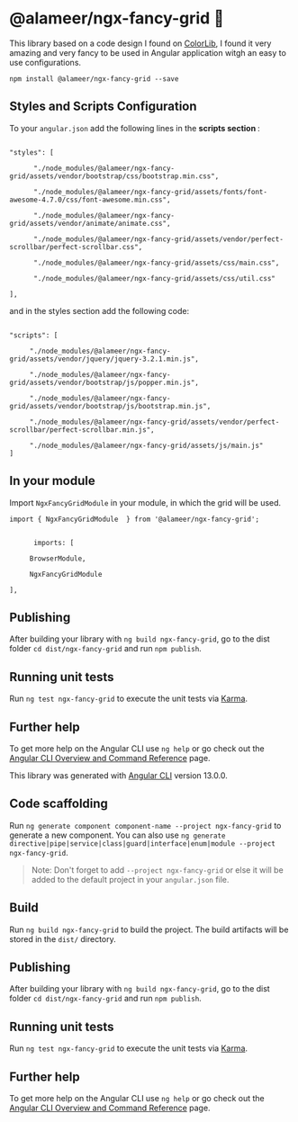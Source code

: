 # @alameer/ngx-fancy-grid 🎉

This library based on a code design I found on [ColorLib](https://colorlib.com/etc/tb/Table_Fixed_Header/index.html), I found it very amazing and very fancy to be used in Angular application witgh an easy to use configurations.

`npm install @alameer/ngx-fancy-grid --save`

## Styles and Scripts Configuration

To your `angular.json` add the following lines in the <strong> scripts section </strong>:

<code>
"styles": [ <br>
&nbsp; &nbsp; &nbsp; "./node_modules/@alameer/ngx-fancy-grid/assets/vendor/bootstrap/css/bootstrap.min.css", <br>
&nbsp; &nbsp; &nbsp; "./node_modules/@alameer/ngx-fancy-grid/assets/fonts/font-awesome-4.7.0/css/font-awesome.min.css", <br>
&nbsp; &nbsp; &nbsp; "./node_modules/@alameer/ngx-fancy-grid/assets/vendor/animate/animate.css", <br>
&nbsp; &nbsp; &nbsp; "./node_modules/@alameer/ngx-fancy-grid/assets/vendor/perfect-scrollbar/perfect-scrollbar.css", <br>
&nbsp; &nbsp; &nbsp; "./node_modules/@alameer/ngx-fancy-grid/assets/css/main.css",<br>
&nbsp; &nbsp; &nbsp; "./node_modules/@alameer/ngx-fancy-grid/assets/css/util.css" <br>
],
</code>


and in the styles section add the following code: 


<code>
"scripts": [<br>
&nbsp; &nbsp; &nbsp;"./node_modules/@alameer/ngx-fancy-grid/assets/vendor/jquery/jquery-3.2.1.min.js",<br>
&nbsp; &nbsp; &nbsp;"./node_modules/@alameer/ngx-fancy-grid/assets/vendor/bootstrap/js/popper.min.js",<br>
&nbsp; &nbsp; &nbsp;"./node_modules/@alameer/ngx-fancy-grid/assets/vendor/bootstrap/js/bootstrap.min.js",<br>
&nbsp; &nbsp; &nbsp;"./node_modules/@alameer/ngx-fancy-grid/assets/vendor/perfect-scrollbar/perfect-scrollbar.min.js",<br>
&nbsp; &nbsp; &nbsp;"./node_modules/@alameer/ngx-fancy-grid/assets/js/main.js"<br>]
</code>


## In your module
Import `NgxFancyGridModule` in your module, in which the grid will be used.

`import { NgxFancyGridModule  } from '@alameer/ngx-fancy-grid';`

<code>
&nbsp; &nbsp; &nbsp; imports: [ <br>
&nbsp; &nbsp; &nbsp;BrowserModule, <br>
&nbsp; &nbsp; &nbsp;NgxFancyGridModule<br>
],
</code>

## Publishing

After building your library with `ng build ngx-fancy-grid`, go to the dist folder `cd dist/ngx-fancy-grid` and run `npm publish`.

## Running unit tests

Run `ng test ngx-fancy-grid` to execute the unit tests via [Karma](https://karma-runner.github.io).

## Further help

To get more help on the Angular CLI use `ng help` or go check out the [Angular CLI Overview and Command Reference](https://angular.io/cli) page.

This library was generated with [Angular CLI](https://github.com/angular/angular-cli) version 13.0.0.

## Code scaffolding

Run `ng generate component component-name --project ngx-fancy-grid` to generate a new component. You can also use `ng generate directive|pipe|service|class|guard|interface|enum|module --project ngx-fancy-grid`.
> Note: Don't forget to add `--project ngx-fancy-grid` or else it will be added to the default project in your `angular.json` file. 

## Build

Run `ng build ngx-fancy-grid` to build the project. The build artifacts will be stored in the `dist/` directory.

## Publishing

After building your library with `ng build ngx-fancy-grid`, go to the dist folder `cd dist/ngx-fancy-grid` and run `npm publish`.

## Running unit tests

Run `ng test ngx-fancy-grid` to execute the unit tests via [Karma](https://karma-runner.github.io).

## Further help

To get more help on the Angular CLI use `ng help` or go check out the [Angular CLI Overview and Command Reference](https://angular.io/cli) page.
